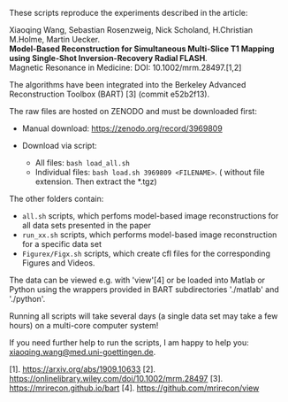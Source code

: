 These scripts reproduce the experiments described in the article:

Xiaoqing Wang, Sebastian Rosenzweig, Nick Scholand, H.Christian M.Holme, Martin Uecker. <br>
**Model-Based Reconstruction for Simultaneous Multi-Slice T1 Mapping using Single-Shot Inversion-Recovery Radial FLASH**. <br>
Magnetic Resonance in Medicine: DOI: 10.1002/mrm.28497.[1,2]

The algorithms have been integrated into the Berkeley Advanced Reconstruction Toolbox (BART) [3] (commit e52b2f13).

The raw files are hosted on ZENODO and must be downloaded first:

    
- Manual download: https://zenodo.org/record/3969809

- Download via script:
    - All files: `bash load_all.sh`
    - Individual files: `bash load.sh 3969809 <FILENAME>`. ( <FILENAME> without file extension. Then extract the *.tgz)

The other folders contain:

- `all.sh` scripts, which perfoms model-based image reconstructions for all data sets presented in the paper
- `run_xx.sh` scripts, which performs model-based image reconstruction for a specific data set
- `Figurex/Figx.sh` scripts, which create cfl files for the corresponding Figures and Videos.

The data can be viewed e.g. with 'view'[4] or be loaded into Matlab or Python using the wrappers provided in BART subdirectories './matlab' and './python'.

Running all scripts will take several days (a single data set may take a few hours) on a multi-core computer system!

If you need further help to run the scripts, I am happy to help you: xiaoqing.wang@med.uni-goettingen.de.


[1]. https://arxiv.org/abs/1909.10633
[2]. https://onlinelibrary.wiley.com/doi/10.1002/mrm.28497
[3]. https://mrirecon.github.io/bart
[4]. https://github.com/mrirecon/view